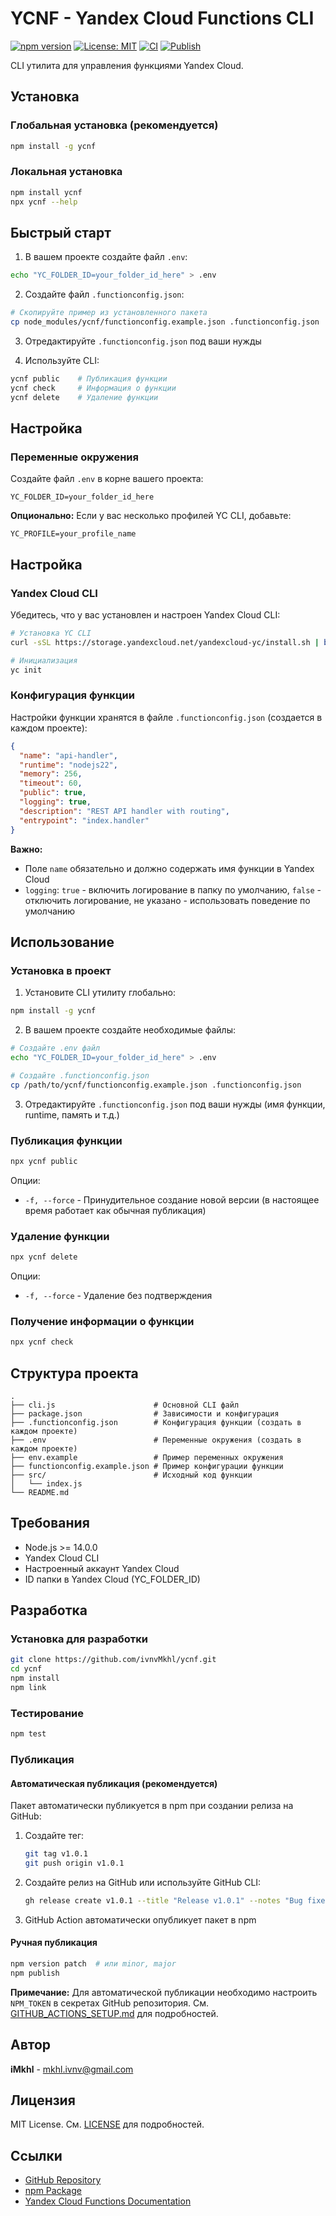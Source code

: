 # YCNF - Yandex Cloud Functions CLI

[![npm version](https://badge.fury.io/js/ycnf.svg)](https://badge.fury.io/js/ycnf)
[![License: MIT](https://img.shields.io/badge/License-MIT-yellow.svg)](https://opensource.org/licenses/MIT)
[![CI](https://github.com/ivnvMkhl/ycnf/workflows/CI/badge.svg)](https://github.com/ivnvMkhl/ycnf/actions)
[![Publish](https://github.com/ivnvMkhl/ycnf/workflows/Publish%20to%20npm/badge.svg)](https://github.com/ivnvMkhl/ycnf/actions)

CLI утилита для управления функциями Yandex Cloud.

## Установка

### Глобальная установка (рекомендуется)

```bash
npm install -g ycnf
```

### Локальная установка

```bash
npm install ycnf
npx ycnf --help
```

## Быстрый старт

1. В вашем проекте создайте файл `.env`:
```bash
echo "YC_FOLDER_ID=your_folder_id_here" > .env
```

2. Создайте файл `.functionconfig.json`:
```bash
# Скопируйте пример из установленного пакета
cp node_modules/ycnf/functionconfig.example.json .functionconfig.json
```

3. Отредактируйте `.functionconfig.json` под ваши нужды

4. Используйте CLI:
```bash
ycnf public    # Публикация функции
ycnf check     # Информация о функции
ycnf delete    # Удаление функции
```

## Настройка

### Переменные окружения

Создайте файл `.env` в корне вашего проекта:
```env
YC_FOLDER_ID=your_folder_id_here
```

**Опционально:** Если у вас несколько профилей YC CLI, добавьте:
```env
YC_PROFILE=your_profile_name
```

## Настройка

### Yandex Cloud CLI

Убедитесь, что у вас установлен и настроен Yandex Cloud CLI:

```bash
# Установка YC CLI
curl -sSL https://storage.yandexcloud.net/yandexcloud-yc/install.sh | bash

# Инициализация
yc init
```

### Конфигурация функции

Настройки функции хранятся в файле `.functionconfig.json` (создается в каждом проекте):

```json
{
  "name": "api-handler",
  "runtime": "nodejs22",
  "memory": 256,
  "timeout": 60,
  "public": true,
  "logging": true,
  "description": "REST API handler with routing",
  "entrypoint": "index.handler"
}
```

**Важно:** 
- Поле `name` обязательно и должно содержать имя функции в Yandex Cloud
- `logging`: `true` - включить логирование в папку по умолчанию, `false` - отключить логирование, не указано - использовать поведение по умолчанию

## Использование

### Установка в проект

1. Установите CLI утилиту глобально:
```bash
npm install -g ycnf
```

2. В вашем проекте создайте необходимые файлы:
```bash
# Создайте .env файл
echo "YC_FOLDER_ID=your_folder_id_here" > .env

# Создайте .functionconfig.json
cp /path/to/ycnf/functionconfig.example.json .functionconfig.json
```

3. Отредактируйте `.functionconfig.json` под ваши нужды (имя функции, runtime, память и т.д.)

### Публикация функции
```bash
npx ycnf public
```

Опции:
- `-f, --force` - Принудительное создание новой версии (в настоящее время работает как обычная публикация)

### Удаление функции
```bash
npx ycnf delete
```

Опции:
- `-f, --force` - Удаление без подтверждения

### Получение информации о функции
```bash
npx ycnf check
```

## Структура проекта

```
.
├── cli.js                      # Основной CLI файл
├── package.json                # Зависимости и конфигурация
├── .functionconfig.json        # Конфигурация функции (создать в каждом проекте)
├── .env                        # Переменные окружения (создать в каждом проекте)
├── env.example                 # Пример переменных окружения
├── functionconfig.example.json # Пример конфигурации функции
├── src/                        # Исходный код функции
│   └── index.js
└── README.md
```

## Требования

- Node.js >= 14.0.0
- Yandex Cloud CLI
- Настроенный аккаунт Yandex Cloud
- ID папки в Yandex Cloud (YC_FOLDER_ID)

## Разработка

### Установка для разработки

```bash
git clone https://github.com/ivnvMkhl/ycnf.git
cd ycnf
npm install
npm link
```

### Тестирование

```bash
npm test
```

### Публикация

#### Автоматическая публикация (рекомендуется)

Пакет автоматически публикуется в npm при создании релиза на GitHub:

1. Создайте тег:
   ```bash
   git tag v1.0.1
   git push origin v1.0.1
   ```

2. Создайте релиз на GitHub или используйте GitHub CLI:
   ```bash
   gh release create v1.0.1 --title "Release v1.0.1" --notes "Bug fixes"
   ```

3. GitHub Action автоматически опубликует пакет в npm

#### Ручная публикация

```bash
npm version patch  # или minor, major
npm publish
```

**Примечание:** Для автоматической публикации необходимо настроить `NPM_TOKEN` в секретах GitHub репозитория. См. [GITHUB_ACTIONS_SETUP.md](GITHUB_ACTIONS_SETUP.md) для подробностей.

## Автор

**iMkhl** - [mkhl.ivnv@gmail.com](mailto:mkhl.ivnv@gmail.com)

## Лицензия

MIT License. См. [LICENSE](LICENSE) для подробностей.

## Ссылки

- [GitHub Repository](https://github.com/ivnvMkhl/ycnf)
- [npm Package](https://www.npmjs.com/package/ycnf)
- [Yandex Cloud Functions Documentation](https://cloud.yandex.ru/docs/functions/)
